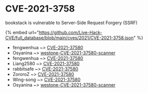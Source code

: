 # CVE-2021-3758

bookstack is vulnerable to Server-Side Request Forgery (SSRF)

{% embed url="https://github.com/Live-Hack-CVE/full_database/blob/main/cves/2021/CVE-2021-3758.json" %}


* fengwenhua ~> [CVE-2021-37580](https://www.alice-snow.ru/2021/database/cve-2021-3758/cve-2021-37580-fengwenhua)
* Osyanina ~> [westone-CVE-2021-37580-scanner](https://www.alice-snow.ru/2021/database/cve-2021-3758/westone-cve-2021-37580-scanner-osyanina)
* fengwenhua ~> [CVE-2021-37580](https://www.alice-snow.ru/2021/database/cve-2021-3758/cve-2021-37580-fengwenhua)
* Liang2580 ~> [CVE-2021-37580](https://www.alice-snow.ru/2021/database/cve-2021-3758/cve-2021-37580-liang2580)
* rabbitsafe ~> [CVE-2021-37580](https://www.alice-snow.ru/2021/database/cve-2021-3758/cve-2021-37580-rabbitsafe)
* ZororoZ ~> [CVE-2021-37580](https://www.alice-snow.ru/2021/database/cve-2021-3758/cve-2021-37580-zororoz)
* Wing-song ~> [CVE-2021-37580](https://www.alice-snow.ru/2021/database/cve-2021-3758/cve-2021-37580-wing-song)
* Osyanina ~> [westone-CVE-2021-37580-scanner](https://www.alice-snow.ru/2021/database/cve-2021-3758/westone-cve-2021-37580-scanner-osyanina)